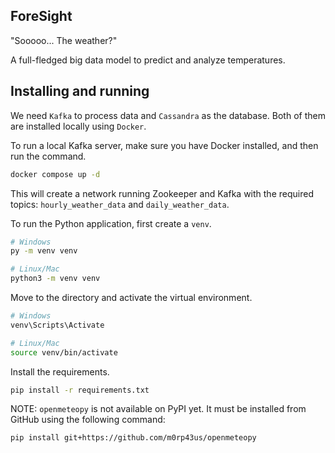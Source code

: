 ## ForeSight

"Sooooo... The weather?"

A full-fledged big data model to predict and analyze temperatures.

## Installing and running 

We need `Kafka` to process data and `Cassandra` as the database. Both of them are installed locally using `Docker`. 

To run a local Kafka server, make sure you have Docker installed, and then run the command.

```bash
docker compose up -d
```

This will create a network running Zookeeper and Kafka with the required topics: `hourly_weather_data` and `daily_weather_data`.

To run the Python application, first create a `venv`.

```bash
# Windows
py -m venv venv

# Linux/Mac
python3 -m venv venv
```

Move to the directory and activate the virtual environment.

```bash
# Windows
venv\Scripts\Activate

# Linux/Mac
source venv/bin/activate
```

Install the requirements.

```bash
pip install -r requirements.txt
```


NOTE: `openmeteopy` is not available on PyPI yet. It must be installed from GitHub using the following command: 

```sh
pip install git+https://github.com/m0rp43us/openmeteopy
```
